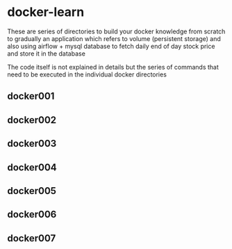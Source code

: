 # docker-learn
These are series of directories to build your docker knowledge from scratch to gradually an application 
which refers to volume (persistent storage) and also using airflow + mysql database to fetch daily 
end of day stock price and store it in the database

The code itself is not explained in details but the series of commands that need to be executed in the individual 
docker directories

## docker001
## docker002
## docker003
## docker004
## docker005
## docker006
## docker007